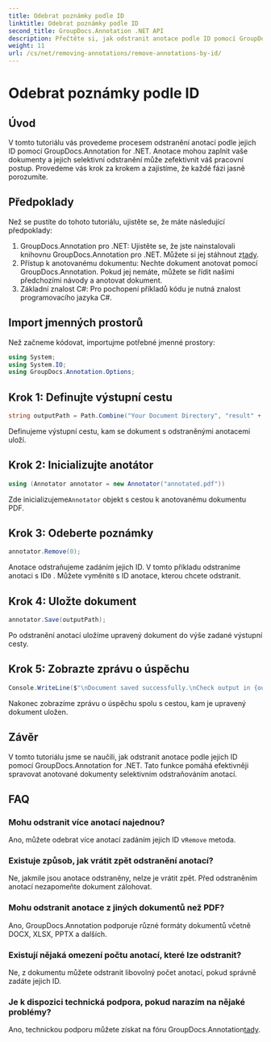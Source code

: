 ```yaml
---
title: Odebrat poznámky podle ID
linktitle: Odebrat poznámky podle ID
second_title: GroupDocs.Annotation .NET API
description: Přečtěte si, jak odstranit anotace podle ID pomocí GroupDocs.Annotation for .NET. Efektivně zjednodušte pracovní tok dokumentů.
weight: 11
url: /cs/net/removing-annotations/remove-annotations-by-id/
---
```


# Odebrat poznámky podle ID

## Úvod
V tomto tutoriálu vás provedeme procesem odstranění anotací podle jejich ID pomocí GroupDocs.Annotation for .NET. Anotace mohou zaplnit vaše dokumenty a jejich selektivní odstranění může zefektivnit váš pracovní postup. Provedeme vás krok za krokem a zajistíme, že každé fázi jasně porozumíte.
## Předpoklady
Než se pustíte do tohoto tutoriálu, ujistěte se, že máte následující předpoklady:
1.  GroupDocs.Annotation pro .NET: Ujistěte se, že jste nainstalovali knihovnu GroupDocs.Annotation pro .NET. Můžete si jej stáhnout z[tady](https://releases.groupdocs.com/annotation/net/).
2. Přístup k anotovanému dokumentu: Nechte dokument anotovat pomocí GroupDocs.Annotation. Pokud jej nemáte, můžete se řídit našimi předchozími návody a anotovat dokument.
3. Základní znalost C#: Pro pochopení příkladů kódu je nutná znalost programovacího jazyka C#.

## Import jmenných prostorů
Než začneme kódovat, importujme potřebné jmenné prostory:
```csharp
using System;
using System.IO;
using GroupDocs.Annotation.Options;
```

## Krok 1: Definujte výstupní cestu
```csharp
string outputPath = Path.Combine("Your Document Directory", "result" + Path.GetExtension("input.pdf"));
```
Definujeme výstupní cestu, kam se dokument s odstraněnými anotacemi uloží.
## Krok 2: Inicializujte anotátor
```csharp
using (Annotator annotator = new Annotator("annotated.pdf"))
```
 Zde inicializujeme`Annotator` objekt s cestou k anotovanému dokumentu PDF.
## Krok 3: Odeberte poznámky
```csharp
annotator.Remove(0);
```
 Anotace odstraňujeme zadáním jejich ID. V tomto příkladu odstraníme anotaci s ID`0` . Můžete vyměnit`0` s ID anotace, kterou chcete odstranit.
## Krok 4: Uložte dokument
```csharp
annotator.Save(outputPath);
```
Po odstranění anotací uložíme upravený dokument do výše zadané výstupní cesty.
## Krok 5: Zobrazte zprávu o úspěchu
```csharp
Console.WriteLine($"\nDocument saved successfully.\nCheck output in {outputPath}.");
```
Nakonec zobrazíme zprávu o úspěchu spolu s cestou, kam je upravený dokument uložen.

## Závěr
V tomto tutoriálu jsme se naučili, jak odstranit anotace podle jejich ID pomocí GroupDocs.Annotation for .NET. Tato funkce pomáhá efektivněji spravovat anotované dokumenty selektivním odstraňováním anotací.
## FAQ
### Mohu odstranit více anotací najednou?
 Ano, můžete odebrat více anotací zadáním jejich ID v`Remove` metoda.
### Existuje způsob, jak vrátit zpět odstranění anotací?
Ne, jakmile jsou anotace odstraněny, nelze je vrátit zpět. Před odstraněním anotací nezapomeňte dokument zálohovat.
### Mohu odstranit anotace z jiných dokumentů než PDF?
Ano, GroupDocs.Annotation podporuje různé formáty dokumentů včetně DOCX, XLSX, PPTX a dalších.
### Existují nějaká omezení počtu anotací, které lze odstranit?
Ne, z dokumentu můžete odstranit libovolný počet anotací, pokud správně zadáte jejich ID.
### Je k dispozici technická podpora, pokud narazím na nějaké problémy?
 Ano, technickou podporu můžete získat na fóru GroupDocs.Annotation[tady](https://forum.groupdocs.com/c/annotation/10).
